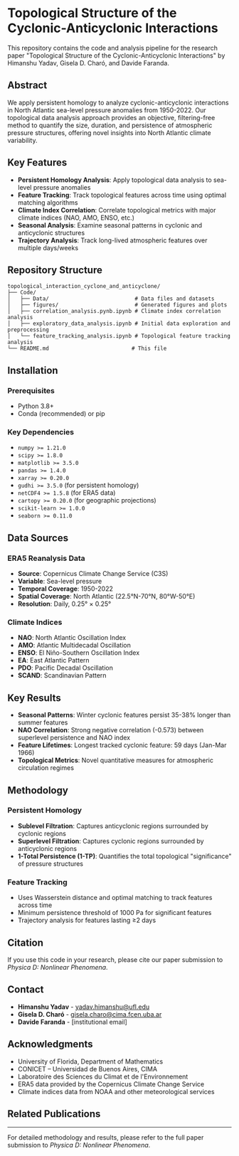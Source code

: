 
# Topological Structure of the Cyclonic-Anticyclonic Interactions

This repository contains the code and analysis pipeline for the research paper "Topological Structure of the Cyclonic-Anticyclonic Interactions" by Himanshu Yadav, Gisela D. Charó, and Davide Faranda.

## Abstract

We apply persistent homology to analyze cyclonic-anticyclonic interactions in North Atlantic sea-level pressure anomalies from 1950-2022. Our topological data analysis approach provides an objective, filtering-free method to quantify the size, duration, and persistence of atmospheric pressure structures, offering novel insights into North Atlantic climate variability.

## Key Features

- **Persistent Homology Analysis**: Apply topological data analysis to sea-level pressure anomalies
- **Feature Tracking**: Track topological features across time using optimal matching algorithms
- **Climate Index Correlation**: Correlate topological metrics with major climate indices (NAO, AMO, ENSO, etc.)
- **Seasonal Analysis**: Examine seasonal patterns in cyclonic and anticyclonic structures
- **Trajectory Analysis**: Track long-lived atmospheric features over multiple days/weeks


## Repository Structure

```
topological_interaction_cyclone_and_anticyclone/
├── Code/
│   ├── Data/                           # Data files and datasets
│   ├── figures/                        # Generated figures and plots
│   ├── correlation_analysis.pynb.ipynb # Climate index correlation analysis
│   ├── exploratory_data_analysis.ipynb # Initial data exploration and preprocessing
│   └── feature_tracking_analysis.ipynb # Topological feature tracking analysis
└── README.md                          # This file
```

## Installation

### Prerequisites

- Python 3.8+
- Conda (recommended) or pip

### Key Dependencies

- `numpy >= 1.21.0`
- `scipy >= 1.8.0`
- `matplotlib >= 3.5.0`
- `pandas >= 1.4.0`
- `xarray >= 0.20.0`
- `gudhi >= 3.5.0` (for persistent homology)
- `netCDF4 >= 1.5.8` (for ERA5 data)
- `cartopy >= 0.20.0` (for geographic projections)
- `scikit-learn >= 1.0.0`
- `seaborn >= 0.11.0`

## Data Sources

### ERA5 Reanalysis Data
- **Source**: Copernicus Climate Change Service (C3S)
- **Variable**: Sea-level pressure
- **Temporal Coverage**: 1950-2022
- **Spatial Coverage**: North Atlantic (22.5°N-70°N, 80°W-50°E)
- **Resolution**: Daily, 0.25° × 0.25°

### Climate Indices
- **NAO**: North Atlantic Oscillation Index
- **AMO**: Atlantic Multidecadal Oscillation
- **ENSO**: El Niño-Southern Oscillation Index
- **EA**: East Atlantic Pattern
- **PDO**: Pacific Decadal Oscillation
- **SCAND**: Scandinavian Pattern

## Key Results

- **Seasonal Patterns**: Winter cyclonic features persist 35-38% longer than summer features
- **NAO Correlation**: Strong negative correlation (-0.573) between superlevel persistence and NAO index
- **Feature Lifetimes**: Longest tracked cyclonic feature: 59 days (Jan-Mar 1966)
- **Topological Metrics**: Novel quantitative measures for atmospheric circulation regimes

## Methodology

### Persistent Homology
- **Sublevel Filtration**: Captures anticyclonic regions surrounded by cyclonic regions
- **Superlevel Filtration**: Captures cyclonic regions surrounded by anticyclonic regions
- **1-Total Persistence (1-TP)**: Quantifies the total topological "significance" of pressure structures

### Feature Tracking
- Uses Wasserstein distance and optimal matching to track features across time
- Minimum persistence threshold of 1000 Pa for significant features
- Trajectory analysis for features lasting ≥2 days

## Citation

If you use this code in your research, please cite our paper submission to *Physica D: Nonlinear Phenomena*.

## Contact

- **Himanshu Yadav** - yadav.himanshu@ufl.edu
- **Gisela D. Charó** - gisela.charo@cima.fcen.uba.ar
- **Davide Faranda** - [institutional email]

## Acknowledgments

- University of Florida, Department of Mathematics
- CONICET – Universidad de Buenos Aires, CIMA
- Laboratoire des Sciences du Climat et de l'Environnement
- ERA5 data provided by the Copernicus Climate Change Service
- Climate indices data from NOAA and other meteorological services

## Related Publications
---

For detailed methodology and results, please refer to the full paper submission to *Physica D: Nonlinear Phenomena*.
